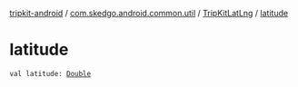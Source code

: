 [tripkit-android](../../index.md) / [com.skedgo.android.common.util](../index.md) / [TripKitLatLng](index.md) / [latitude](./latitude.md)

# latitude

`val latitude: `[`Double`](https://kotlinlang.org/api/latest/jvm/stdlib/kotlin/-double/index.html)
